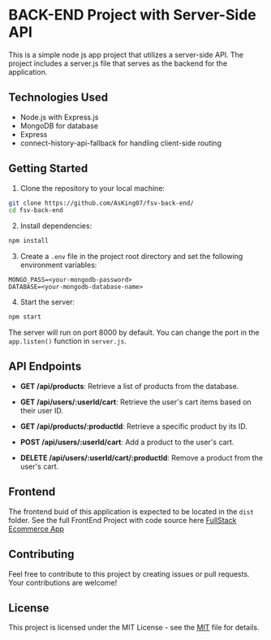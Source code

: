 


# BACK-END Project with Server-Side API

This is a simple node js app project that utilizes a server-side API. The project includes a server.js file that serves as the backend for the application.

## Technologies Used

- Node.js with Express.js
- MongoDB for database
- Express
- connect-history-api-fallback for handling client-side routing

## Getting Started

1. Clone the repository to your local machine:

```bash
git clone https://github.com/AsKing07/fsv-back-end/
cd fsv-back-end
```

2. Install dependencies:

```bash
npm install
```

3. Create a `.env` file in the project root directory and set the following environment variables:

```
MONGO_PASS=<your-mongodb-password>
DATABASE=<your-mongodb-database-name>
```

4. Start the server:

```bash
npm start
```

The server will run on port 8000 by default. You can change the port in the `app.listen()` function in `server.js`.

## API Endpoints

- **GET /api/products**: Retrieve a list of products from the database.

- **GET /api/users/:userId/cart**: Retrieve the user's cart items based on their user ID.

- **GET /api/products/:productId**: Retrieve a specific product by its ID.

- **POST /api/users/:userId/cart**: Add a product to the user's cart.

- **DELETE /api/users/:userId/cart/:productId**: Remove a product from the user's cart.

## Frontend

The frontend buid of this application is expected to be located in the `dist` folder. 
See the full FrontEnd Project with code source here [FullStack Ecommerce App](https://github.com/AsKing07/ECommerce-FullStack-App/tree/main/fsv-front-end)

## Contributing

Feel free to contribute to this project by creating issues or pull requests. Your contributions are welcome!

## License

This project is licensed under the MIT License - see the [MIT](LICENSE) file for details.
```


